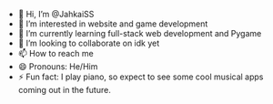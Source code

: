 - 👋 Hi, I’m @JahkaiSS
- 👀 I’m interested in website and game development
- 🌱 I’m currently learning full-stack web development and Pygame
- 💞️ I’m looking to collaborate on idk yet
- 📫 How to reach me 
- 😄 Pronouns: He/Him
- ⚡ Fun fact: I play piano, so expect to see some cool musical apps coming out in the future.

<!---
JahkaiSS/JahkaiSS is a ✨ special ✨ repository because its `README.md` (this file) appears on your GitHub profile.
You can click the Preview link to take a look at your changes.
--->
